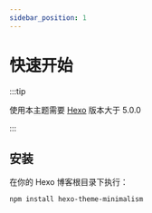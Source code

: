 ```yaml
---
sidebar_position: 1
---
```


# 快速开始

:::tip

使用本主题需要 [Hexo](https://hexo.io/) 版本大于 5.0.0

:::

## 安装

在你的 Hexo 博客根目录下执行：

```bash npm2yarn
npm install hexo-theme-minimalism
```

